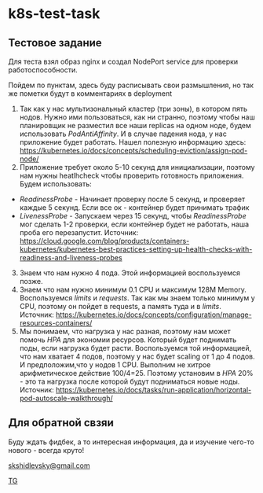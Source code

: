 # k8s-test-task

## Тестовое задание
Для теста взял образ  nginx и создал NodePort service для проверки работоспособности.

Пойдем по пунктам, здесь буду расписывать свои размышления, но так же пометки будут в комментариях в deployment
1. Так как у нас мультизональный кластер (три зоны), в котором пять нодов. Нужно ими пользоваться, как ни странно, поэтому чтобы наш планировщик не разместил все наши replicas на одном ноде, будем использовать *PodAntiAffinity*. И в случае падения нода, у нас приложение будет работать.
Нашел полезную информацию здесь:
https://kubernetes.io/docs/concepts/scheduling-eviction/assign-pod-node/
2. Приложение требует около 5-10 секунд для инициализации, поэтому нам нужны heatlhcheck чтобы проверить готовность приложения. Будем использовать:
- *ReadinessProbe* - Начинает проверку после 5 секунд, и проверяет каждые 5 секунд. Если все ок - контейнер будет принимать трафик
- *LivenessProbe* - Запускаем через 15 секунд, чтобы *ReadinessProbe* мог сделать 1-2 проверки, если контейнер будет не работать, наша проба его перезапустит.
Источник: https://cloud.google.com/blog/products/containers-kubernetes/kubernetes-best-practices-setting-up-health-checks-with-readiness-and-liveness-probes
3. Знаем что нам нужно 4 пода. Этой информацией воспользуемся позже.
4. Знаем что нам нужно минимум 0.1 CPU и максимум 128M Memory. Воспользуемся *limits* и *requests*. Так как мы знаем только минимум у CPU, поэтому он пойдет в requests, а память туда и в *limits*.
Источник: https://kubernetes.io/docs/concepts/configuration/manage-resources-containers/
5. Мы понимаем, что нагрузка у нас разная, поэтому нам может помочь *HPA* для экономии ресурсов. Который будет поднимать поды, если нагрузка будет расти. Воспользуемся той информацией, что нам хватает 4 подов, поэтому у нас будет scaling от 1 до 4 подов. И предположим,что у нодов 1 CPU. Выполним не хитрое арифметическое действие 100/4=25. Поэтому установим в *HPA* 20% - это та нагрузка после которой будут подниматься новые ноды.
Источник: https://kubernetes.io/docs/tasks/run-application/horizontal-pod-autoscale-walkthrough/


## Для обратной свзяи
Буду ждать фидбек, а то интересная информация, да и изучение чего-то нового - всегда круто!

skshidlevsky@gmail.com

[TG](https://t.me/skshidl) 





